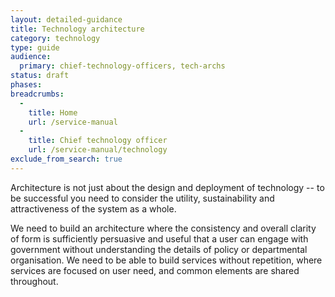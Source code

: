 ```yaml
---
layout: detailed-guidance
title: Technology architecture
category: technology
type: guide
audience:
  primary: chief-technology-officers, tech-archs
status: draft
phases:
breadcrumbs:
  -
    title: Home
    url: /service-manual
  -
    title: Chief technology officer
    url: /service-manual/technology
exclude_from_search: true
---
```


Architecture is not just about the design and deployment of technology -- to be successful you need to consider the utility, sustainability and attractiveness of the system as a whole. 
 
 We need to build an architecture where the consistency and overall clarity of form is sufficiently 
 persuasive and useful that a user can engage with government without understanding the details of policy or
 departmental organisation. We need to be able to build services without repetition, 
 where services are focused on user need, and common elements are shared throughout.
 


